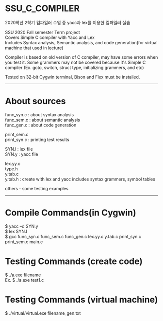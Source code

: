 # SSU_C_COMPILER
  
2020학년 2학기 컴파일러 수업 중 yacc과 lex를 이용한 컴파일러 실습  
  
SSU 2020 Fall semester Term project  
Covers Simple C compiler with Yacc and Lex  
Includes Syntax analysis, Semantic analysis, and code generation(for virtual machine that used in lecture)  

Compiler is based on old version of C compiler, may have some errors when you test it.
Some grammers may not be covered because it's Simple C compiler (Ex. goto, switch, struct type, initializing grammers, and etc)

Tested on 32-bit Cygwin terminal, Bison and Flex must be installed.

---------------------------------------------------------------------------------------------------------------------------------
# About sources

func_syn.c : about syntax analysis  
func_sem.c : about semantic analysis  
func_gen.c : about code generation  

print_sem.c  
print_syn.c : printing test results  

SYN.l : lex file  
SYN.y : yacc file  

lex.yy.c  
type.h  
y.tab.c  
y.tab.h : create with lex and yacc includes syntax grammers, symbol tables

others - some testing examples

---------------------------------------------------------------------------------------------------------------------------------
# Compile Commands(in Cygwin)
  
$ yacc –d SYN.y  
$ lex SYN.l  
$ gcc func_syn.c func_sem.c func_gen.c lex.yy.c y.tab.c print_syn.c print_sem.c main.c  

# Testing Commands  (create code)
  
$ ./a.exe filename  
Ex. $ ./a.exe test1.c  

# Testing Commands (virtual machine)

$ ./virtual/virtual.exe filename_gen.txt
